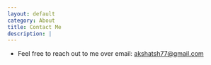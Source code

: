 ```yaml
---
layout: default
category: About
title: Contact Me
description: |
---
```


* Feel free to reach out to me over email: [akshatsh77@gmail.com](mailto:akshatsh77@gmail.com)
